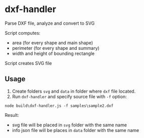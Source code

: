 # dxf-handler

Parse DXF file, analyze and convert to SVG  

Script computes:
- area (for every shape and main shape)
- perimeter (for every shape and summary)
- width and height of bounding rectangle

Script creates SVG file

## Usage
1. Create folders `svg` and `data` in folder where `dxf` file located.
2. Run `dxf-handler` and specify source file with `-f` option:

````
node build\dxf-handler.js -f samples\sample2.dxf
````
Result:
- svg file will be placed in `svg` folder with the same name
- info json file will be places in `data` folder with the same name
